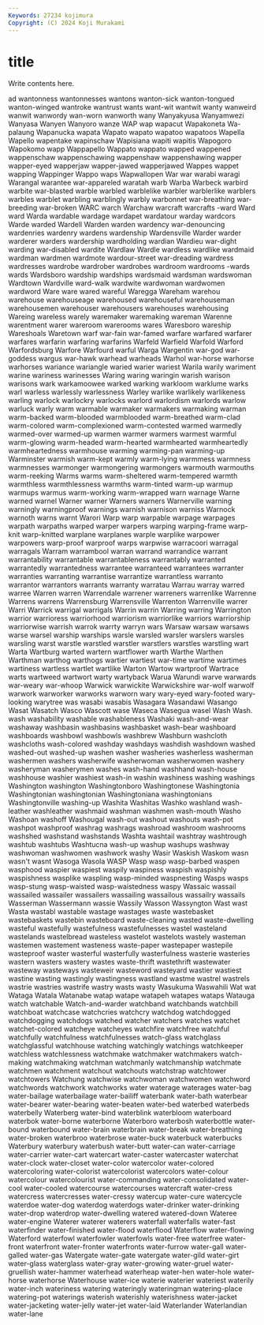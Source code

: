 ```yaml
---
Keywords: 27234 kojimura
Copyright: (C) 2024 Koji Murakami
---
```


# title

Write contents here.



ad wantonness wantonnesses
wantons wanton-sick wanton-tongued wanton-winged wantroke wantrust wants want-wit wantwit wanty
wanweird wanwit wanwordy wan-worn wanworth wany Wanyakyusa Wanyamwezi Wanyasa Wanyen
Wanyoro wanze WAP wap wapacut Wapakoneta Wa-palaung Wapanucka wapata Wapato
wapato wapatoo wapatoos Wapella Wapello wapentake wapinschaw Wapisiana wapiti wapitis
Wapogoro Wapokomo wapp Wappapello Wappato wappato wapped wappened wappenschaw wappenschawing
wappenshaw wappenshawing wapper wapper-eyed wapperjaw wapper-jawed wapperjawed Wappes wappet wapping
Wappinger Wappo waps Wapwallopen War war warabi waragi Warangal warantee
war-appareled waratah warb Warba Warbeck warbird warbite war-blasted warble warbled
warblelike warbler warblerlike warblers warbles warblet warbling warblingly warbly warbonnet
war-breathing war-breeding war-broken WARC warch Warchaw warcraft warcrafts -ward Ward
ward Warda wardable wardage wardapet wardatour warday wardcors Warde warded
Wardell Warden warden wardency war-denouncing wardenries wardenry wardens wardenship Wardensville
Warder warder warderer warders wardership wardholding wardian Wardieu war-dight warding
war-disabled wardite Wardlaw Wardle wardless wardlike wardmaid wardman wardmen wardmote
wardour-street war-dreading wardress wardresses wardrobe wardrober wardrobes wardroom wardrooms -wards
wards Wardsboro wardship wardships wardsmaid wardsman wardswoman Wardtown Wardville ward-walk
wardwite wardwoman wardwomen wardword Ware ware wared wareful Waregga Wareham
warehou warehouse warehouseage warehoused warehouseful warehouseman warehousemen warehouser warehousers warehouses
warehousing Wareing wareless warely waremaker waremaking wareman Warenne warentment warer
wareroom warerooms wares Waresboro wareship Wareshoals Waretown warf war-fain war-famed
warfare warfared warfarer warfares warfarin warfaring warfarins Warfeld Warfield Warfold
Warford Warfordsburg Warfore Warfourd warful Warga Wargentin war-god war-goddess wargus
war-hawk warhead warheads Warhol war-horse warhorse warhorses wariance wariangle waried
warier wariest Warila warily wariment warine wariness warinesses Waring waring
waringin warish warison warisons wark warkamoowee warked warking warkloom warklume
warks warl warless warlessly warlessness Warley warlike warlikely warlikeness warling
warlock warlockry warlocks warlord warlordism warlords warlow warluck warly warm
warmable warmaker warmakers warmaking warman warm-backed warm-blooded warmblooded warm-breathed warm-clad
warm-colored warm-complexioned warm-contested warmed warmedly warmed-over warmed-up warmen warmer warmers
warmest warmful warm-glowing warm-headed warm-hearted warmhearted warmheartedly warmheartedness warmhouse warming
warming-pan warming-up Warminster warmish warm-kept warmly warm-lying warmmess warmness warmnesses
warmonger warmongering warmongers warmouth warmouths warm-reeking Warms warms warm-sheltered warm-tempered
warmth warmthless warmthlessness warmths warm-tinted warm-up warmup warmups warmus warm-working
warm-wrapped warn warnage Warne warned warnel Warner warner Warners warners
Warnerville warning warningly warningproof warnings warnish warnison warniss Warnock warnoth
warns warnt Warori Warp warp warpable warpage warpages warpath warpaths
warped warper warpers warping warping-frame warp-knit warp-knitted warplane warplanes warple
warplike warpower warpowers warp-proof warproof warps warpwise warracoori warragal warragals
Warram warrambool warran warrand warrandice warrant warrantability warrantable warrantableness warrantably
warranted warrantedly warrantedness warrantee warranteed warrantees warranter warranties warranting warrantise
warrantize warrantless warranto warrantor warrantors warrants warranty warratau Warrau warray
warred warree Warren warren Warrendale warrener warreners warrenlike Warrenne Warrens
warrens Warrensburg Warrensville Warrenton Warrenville warrer Warri Warrick warrigal warrigals
Warrin warrin Warring warring Warrington warrior warrioress warriorhood warriorism warriorlike
warriors warriorship warriorwise warrish warrok warrty warryn wars Warsaw warsaw
warsaws warse warsel warship warships warsle warsled warsler warslers warsles
warsling warst warstle warstled warstler warstlers warstles warstling wart Warta
Wartburg warted wartern wartflower warth Warthe Warthen Warthman warthog warthogs
wartier wartiest war-time wartime wartimes wartiness wartless wartlet wartlike Warton
Wartow wartproof Wartrace warts wartweed wartwort warty wartyback Warua Warundi
warve warwards war-weary war-whoop Warwick warwickite Warwickshire war-wolf warwolf warwork
warworker warworks warworn wary wary-eyed wary-footed wary-looking warytree was wasabi
wasabis Wasagara Wasandawi Wasango Wasat Wasatch Wasco Wascott wase Waseca
Wasegua wasel Wash Wash. wash washability washable washableness Washaki wash-and-wear
washaway washbasin washbasins washbasket wash-bear washboard washboards washbowl washbowls washbrew
Washburn washcloth washcloths wash-colored washday washdays washdish washdown washed washed-out
washed-up washen washer washeries washerless washerman washermen washers washerwife washerwoman
washerwomen washery washeryman washerymen washes wash-hand washhand wash-house washhouse washier
washiest wash-in washin washiness washing washings Washington washington Washingtonboro Washingtonese
Washingtonia Washingtonian washingtonian Washingtoniana washingtonians Washingtonville washing-up Washita Washitas Washko
washland wash-leather washleather washmaid washman washmen wash-mouth Washo Washoan washoff
Washougal wash-out washout washouts wash-pot washpot washproof washrag washrags washroad
washroom washrooms washshed washstand washstands Washta washtail washtray washtrough washtub
washtubs Washtucna wash-up washup washups washway washwoman washwomen washwork washy
Wasir Waskish Waskom wasn wasn't wasnt Wasoga Wasola WASP Wasp
wasp wasp-barbed waspen wasphood waspier waspiest waspily waspiness waspish waspishly
waspishness wasplike waspling wasp-minded waspnesting Wasps wasps wasp-stung wasp-waisted wasp-waistedness
waspy Wassaic wassail wassailed wassailer wassailers wassailing wassailous wassailry wassails
Wasserman Wassermann wassie Wassily Wasson Wassyngton Wast wast Wasta wastabl
wastable wastage wastages waste wastebasket wastebaskets wastebin wasteboard waste-cleaning wasted
waste-dwelling wasteful wastefully wastefulness wastefulnesses wastel wasteland wastelands wastelbread wasteless
wastelot wastelots wastely wasteman wastemen wastement wasteness waste-paper wastepaper wastepile
wasteproof waster wasterful wasterfully wasterfulness wasterie wasteries wastern wasters wastery
wastes waste-thrift wastethrift wastewater wasteway wasteways wasteweir wasteword wasteyard wastier
wastiest wastine wasting wastingly wastingness wastland wastme wastrel wastrels wastrie
wastries wastrife wastry wasts wasty Wasukuma Waswahili Wat wat Wataga
Watala Watanabe watap watape watapeh watapes wataps Watauga watch watchable
Watch-and-warder watchband watchbands watchbill watchboat watchcase watchcries watchcry watchdog watchdogged
watchdogging watchdogs watched watcher watchers watches watchet watchet-colored watcheye watcheyes
watchfire watchfree watchful watchfully watchfulness watchfulnesses watch-glass watchglass watchglassful watchhouse
watching watchingly watchings watchkeeper watchless watchlessness watchmake watchmaker watchmakers watch-making
watchmaking watchman watchmanly watchmanship watchmate watchmen watchment watchout watchouts watchstrap
watchtower watchtowers Watchung watchwise watchwoman watchwomen watchword watchwords watchwork watchworks
water waterage waterages water-bag water-bailage waterbailage water-bailiff waterbank water-bath waterbear
water-bearer water-bearing water-beaten water-bed waterbed waterbeds waterbelly Waterberg water-bind waterblink
waterbloom waterboard waterbok water-borne waterborne Waterboro waterbosh waterbottle water-bound waterbound
water-brain waterbrain water-break water-breathing water-broken waterbroo waterbrose water-buck waterbuck waterbucks
Waterbury waterbury waterbush water-butt water-can water-carriage water-carrier water-cart watercart water-caster
watercaster waterchat water-clock water-closet water-color watercolor water-colored watercoloring water-colorist watercolorist
watercolors water-colour watercolour watercolourist water-commanding water-consolidated water-cool water-cooled watercourse watercourses
watercraft water-cress watercress watercresses water-cressy watercup water-cure watercycle waterdoe water-dog
waterdog waterdogs water-drinker water-drinking water-drop waterdrop water-dwelling watered watered-down Wateree
water-engine Waterer waterer waterers waterfall waterfalls water-fast waterfinder water-finished water-flood
waterflood Waterflow water-flowing Waterford waterfowl waterfowler waterfowls water-free waterfree water-front
waterfront water-fronter waterfronts water-furrow water-gall water-galled water-gas Watergate water-gate watergate
water-gild water-girt water-glass waterglass water-gray water-growing water-gruel water-gruellish water-hammer waterhead
waterheap water-hen water-hole water-horse waterhorse Waterhouse water-ice waterie waterier wateriest
waterily water-inch wateriness watering wateringly wateringman watering-place watering-pot waterings waterish
waterishly waterishness water-jacket water-jacketing water-jelly water-jet water-laid Waterlander Waterlandian water-lane
